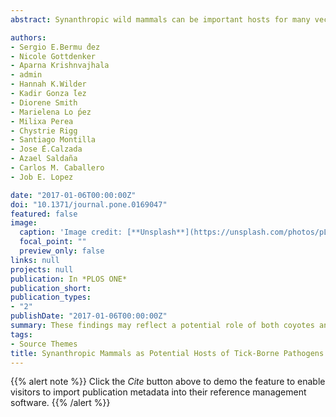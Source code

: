```yaml
---
abstract: Synanthropic wild mammals can be important hosts for many vector-borne zoonotic pathogens. The aim of this study was determine the exposure of synanthropic mammals to two types of tick-borne pathogens in Panama, spotted fever group Rickettsia (SFGR) and Borrelia relapsing fever (RF) spirochetes. One hundred and thirty-one wild mammals were evaluated, including two gray foxes, two crab-eating foxes (from zoos), four coyotes, 62 opossum and 63 spiny rats captured close to rural towns. To evaluate exposure to SFGR, serum samples from the animals were tested by indirect immunofluorescence assay (IFA) using Rickettsia rickettsii and Candidatus Rickettsia amblyommii antigen. Immunoblotting was performed using Borrelia turicatae protein lysates and rGlpQ, to assess infection caused by RF spirochetes. One coyote (25%) and 27 (43%) opossums showed seroreactivity to SFGR. Of these opossums, 11 were seroreactive to C. R. amblyommii. Serological reactivity was not detected to B. turicatae in mammal samples. These findings may reflect a potential role of both mammals in the ecology of tick-borne pathogens in Panama.

authors:
- Sergio E.Bermu ́dez
- Nicole Gottdenker
- Aparna Krishnvajhala
- admin
- Hannah K.Wilder
- Kadir Gonza ́lez
- Diorene Smith
- Marielena Lo ́pez
- Milixa Perea
- Chystrie Rigg
- Santiago Montilla
- Jose ́E.Calzada
- Azael Saldaña
- Carlos M. Caballero
- Job E. Lopez 

date: "2017-01-06T00:00:00Z"
doi: "10.1371/journal.pone.0169047"
featured: false
image:
  caption: 'Image credit: [**Unsplash**](https://unsplash.com/photos/pLCdAaMFLTE)'
  focal_point: ""
  preview_only: false
links: null
projects: null
publication: In *PLOS ONE*
publication_short: 
publication_types:
- "2"
publishDate: "2017-01-06T00:00:00Z"
summary: These findings may reflect a potential role of both coyotes and opossums in the ecology of tick-borne pathogens in Panama.
tags:
- Source Themes
title: Synanthropic Mammals as Potential Hosts of Tick-Borne Pathogens in Panama
---
```


{{% alert note %}}
Click the *Cite* button above to demo the feature to enable visitors to import publication metadata into their reference management software.
{{% /alert %}}


